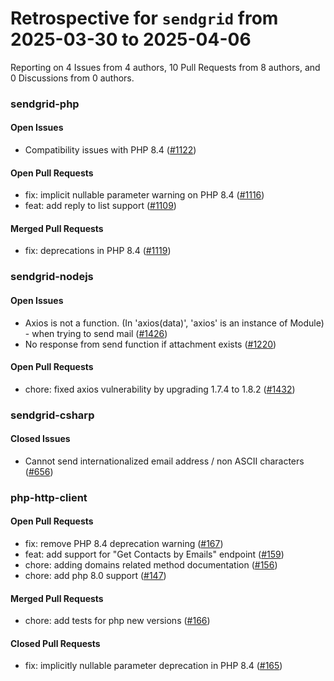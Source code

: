 # Retrospective for `sendgrid` from 2025-03-30 to 2025-04-06

Reporting on 4 Issues from 4 authors, 10 Pull Requests from 8 authors, and 0 Discussions from 0 authors.


### sendgrid-php

#### Open Issues

- Compatibility issues with PHP 8.4 ([#1122](https://github.com/sendgrid/sendgrid-php/issues/1122))

#### Open Pull Requests

- fix: implicit nullable parameter warning on PHP 8.4 ([#1116](https://github.com/sendgrid/sendgrid-php/pull/1116))
- feat: add reply to list support ([#1109](https://github.com/sendgrid/sendgrid-php/pull/1109))

#### Merged Pull Requests

- fix: deprecations in PHP 8.4 ([#1119](https://github.com/sendgrid/sendgrid-php/pull/1119))

### sendgrid-nodejs

#### Open Issues

- Axios is not a function. (In 'axios(data)', 'axios' is an instance of Module) - when trying to send mail ([#1426](https://github.com/sendgrid/sendgrid-nodejs/issues/1426))
- No response from send function if attachment exists ([#1220](https://github.com/sendgrid/sendgrid-nodejs/issues/1220))

#### Open Pull Requests

- chore: fixed axios vulnerability by upgrading 1.7.4 to 1.8.2 ([#1432](https://github.com/sendgrid/sendgrid-nodejs/pull/1432))

### sendgrid-csharp

#### Closed Issues

- Cannot send internationalized email address / non ASCII characters ([#656](https://github.com/sendgrid/sendgrid-csharp/issues/656))

### php-http-client

#### Open Pull Requests

- fix: remove PHP 8.4 deprecation warning ([#167](https://github.com/sendgrid/php-http-client/pull/167))
- feat: add support for "Get Contacts by Emails" endpoint ([#159](https://github.com/sendgrid/php-http-client/pull/159))
- chore: adding domains related method documentation ([#156](https://github.com/sendgrid/php-http-client/pull/156))
- chore: add php 8.0 support ([#147](https://github.com/sendgrid/php-http-client/pull/147))

#### Merged Pull Requests

- chore: add tests for php new versions ([#166](https://github.com/sendgrid/php-http-client/pull/166))

#### Closed Pull Requests

- fix: implicitly nullable parameter deprecation in PHP 8.4 ([#165](https://github.com/sendgrid/php-http-client/pull/165))